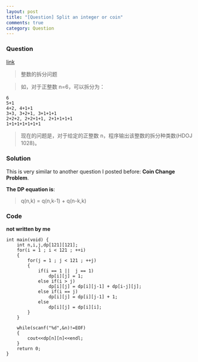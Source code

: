 ```yaml
---
layout: post
title: "[Question] Split an integer or coin"
comments: true
category: Question
---
```


### Question

[link](http://blog.csdn.net/hackbuteer1/article/details/8035261)

> 整数的拆分问题

> 如，对于正整数 n=6，可以拆分为：

    6
    5+1
    4+2, 4+1+1
    3+3, 3+2+1, 3+1+1+1
    2+2+2, 2+2+1+1, 2+1+1+1+1
    1+1+1+1+1+1+1

> 现在的问题是，对于给定的正整数 n，程序输出该整数的拆分种类数(HDOJ 1028)。

### Solution

This is very similar to another question I posted before: **Coin Change Problem**.

**The DP equation is**:

> q(n,k) = q(n,k-1) + q(n-k,k)

### Code

**not written by me**

    int main(void) {
        int n,i,j,dp[121][121];
        for(i = 1 ; i < 121 ; ++i)
        {
            for(j = 1 ; j < 121 ; ++j)
            {
                if(i == 1 ||  j == 1)
                    dp[i][j] = 1;
                else if(i > j)
                    dp[i][j] = dp[i][j-1] + dp[i-j][j];
                else if(i == j)
                    dp[i][j] = dp[i][j-1] + 1;
                else
                    dp[i][j] = dp[i][i];
            }
        }

        while(scanf("%d",&n)!=EOF)
        {
            cout<<dp[n][n]<<endl;
        }
        return 0;
    }
